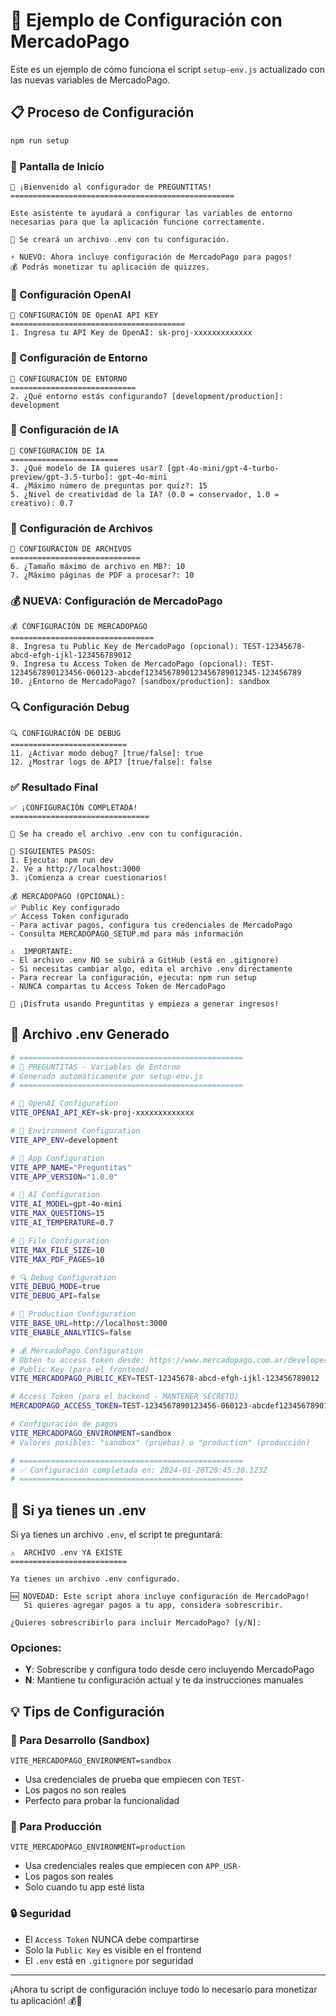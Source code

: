 # 🚀 Ejemplo de Configuración con MercadoPago

Este es un ejemplo de cómo funciona el script `setup-env.js` actualizado con las nuevas variables de MercadoPago.

## 📋 Proceso de Configuración

```bash
npm run setup
```

### 🎯 Pantalla de Inicio
```
🚀 ¡Bienvenido al configurador de PREGUNTITAS! 
==================================================

Este asistente te ayudará a configurar las variables de entorno
necesarias para que la aplicación funcione correctamente.

📝 Se creará un archivo .env con tu configuración.

⚡ NUEVO: Ahora incluye configuración de MercadoPago para pagos!
💰 Podrás monetizar tu aplicación de quizzes.
```

### 🔑 Configuración OpenAI
```
🔑 CONFIGURACIÓN DE OpenAI API KEY
=======================================
1. Ingresa tu API Key de OpenAI: sk-proj-xxxxxxxxxxxxx
```

### 🔧 Configuración de Entorno
```
🔧 CONFIGURACIÓN DE ENTORNO
============================
2. ¿Qué entorno estás configurando? [development/production]: development
```

### 🧠 Configuración de IA
```
🧠 CONFIGURACIÓN DE IA
========================
3. ¿Qué modelo de IA quieres usar? [gpt-4o-mini/gpt-4-turbo-preview/gpt-3.5-turbo]: gpt-4o-mini
4. ¿Máximo número de preguntas por quiz?: 15
5. ¿Nivel de creatividad de la IA? (0.0 = conservador, 1.0 = creativo): 0.7
```

### 📁 Configuración de Archivos
```
📁 CONFIGURACIÓN DE ARCHIVOS
=============================
6. ¿Tamaño máximo de archivo en MB?: 10
7. ¿Máximo páginas de PDF a procesar?: 10
```

### 💰 NUEVA: Configuración de MercadoPago
```
💰 CONFIGURACIÓN DE MERCADOPAGO
================================
8. Ingresa tu Public Key de MercadoPago (opcional): TEST-12345678-abcd-efgh-ijkl-123456789012
9. Ingresa tu Access Token de MercadoPago (opcional): TEST-1234567890123456-060123-abcdef1234567890123456789012345-123456789
10. ¿Entorno de MercadoPago? [sandbox/production]: sandbox
```

### 🔍 Configuración Debug
```
🔍 CONFIGURACIÓN DE DEBUG
==========================
11. ¿Activar modo debug? [true/false]: true
12. ¿Mostrar logs de API? [true/false]: false
```

### ✅ Resultado Final
```
✅ ¡CONFIGURACIÓN COMPLETADA!
===============================

📁 Se ha creado el archivo .env con tu configuración.

🚀 SIGUIENTES PASOS:
1. Ejecuta: npm run dev
2. Ve a http://localhost:3000
3. ¡Comienza a crear cuestionarios!

💰 MERCADOPAGO (OPCIONAL):
✅ Public Key configurado
✅ Access Token configurado
- Para activar pagos, configura tus credenciales de MercadoPago
- Consulta MERCADOPAGO_SETUP.md para más información

⚠️  IMPORTANTE:
- El archivo .env NO se subirá a GitHub (está en .gitignore)
- Si necesitas cambiar algo, edita el archivo .env directamente
- Para recrear la configuración, ejecuta: npm run setup
- NUNCA compartas tu Access Token de MercadoPago

🎉 ¡Disfruta usando Preguntitas y empieza a generar ingresos!
```

## 📄 Archivo .env Generado

```bash
# ==================================================
# 🚀 PREGUNTITAS - Variables de Entorno
# Generado automáticamente por setup-env.js
# ==================================================

# 🔑 OpenAI Configuration
VITE_OPENAI_API_KEY=sk-proj-xxxxxxxxxxxxx

# 🔧 Environment Configuration
VITE_APP_ENV=development

# 🎯 App Configuration
VITE_APP_NAME="Preguntitas"
VITE_APP_VERSION="1.0.0"

# 🧠 AI Configuration
VITE_AI_MODEL=gpt-4o-mini
VITE_MAX_QUESTIONS=15
VITE_AI_TEMPERATURE=0.7

# 📁 File Configuration
VITE_MAX_FILE_SIZE=10
VITE_MAX_PDF_PAGES=10

# 🔍 Debug Configuration
VITE_DEBUG_MODE=true
VITE_DEBUG_API=false

# 🚀 Production Configuration
VITE_BASE_URL=http://localhost:3000
VITE_ENABLE_ANALYTICS=false

# 💰 MercadoPago Configuration
# Obtén tu access token desde: https://www.mercadopago.com.ar/developers/panel
# Public Key (para el frontend)
VITE_MERCADOPAGO_PUBLIC_KEY=TEST-12345678-abcd-efgh-ijkl-123456789012

# Access Token (para el backend - MANTENER SECRETO)
MERCADOPAGO_ACCESS_TOKEN=TEST-1234567890123456-060123-abcdef1234567890123456789012345-123456789

# Configuración de pagos
VITE_MERCADOPAGO_ENVIRONMENT=sandbox
# Valores posibles: "sandbox" (pruebas) o "production" (producción)

# ==================================================
# ✅ Configuración completada en: 2024-01-20T20:45:30.123Z
# ==================================================
```

## 🔄 Si ya tienes un .env

Si ya tienes un archivo `.env`, el script te preguntará:

```
⚠️  ARCHIVO .env YA EXISTE
==========================

Ya tienes un archivo .env configurado.

🆕 NOVEDAD: Este script ahora incluye configuración de MercadoPago!
   Si quieres agregar pagos a tu app, considera sobrescribir.

¿Quieres sobrescribirlo para incluir MercadoPago? [y/N]:
```

### Opciones:
- **Y**: Sobrescribe y configura todo desde cero incluyendo MercadoPago
- **N**: Mantiene tu configuración actual y te da instrucciones manuales

## 💡 Tips de Configuración

### 🧪 Para Desarrollo (Sandbox)
```
VITE_MERCADOPAGO_ENVIRONMENT=sandbox
```
- Usa credenciales de prueba que empiecen con `TEST-`
- Los pagos no son reales
- Perfecto para probar la funcionalidad

### 🚀 Para Producción
```
VITE_MERCADOPAGO_ENVIRONMENT=production
```
- Usa credenciales reales que empiecen con `APP_USR-`
- Los pagos son reales
- Solo cuando tu app esté lista

### 🔒 Seguridad
- El `Access Token` NUNCA debe compartirse
- Solo la `Public Key` es visible en el frontend
- El `.env` está en `.gitignore` por seguridad

---

¡Ahora tu script de configuración incluye todo lo necesario para monetizar tu aplicación! 💰🚀 